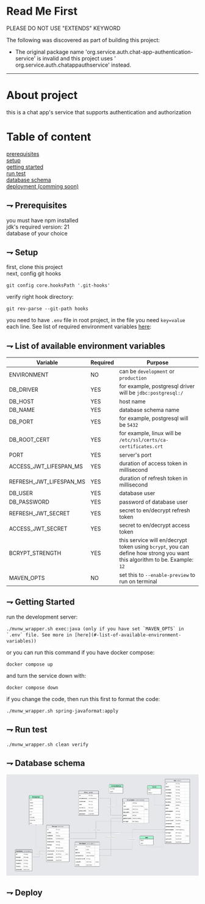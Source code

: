 # Read Me First

PLEASE DO NOT USE "EXTENDS" KEYWORD

The following was discovered as part of building this project:

* The original package name 'org.service.auth.chat-app-authentication-service' is invalid and this project uses '
  org.service.auth.chatappauthservice' instead.

---

# About project

this is a chat app's service that supports authentication and authorization

# Table of content

[prerequisites](#-prerequisites)<br>
[setup](#-setup)<br>
[getting started](#-getting-started)<br>
[run test](#-run-test)<br>
[database schema](#-database-schema)<br>
[deployment (comming soon)](#-deploy)<br>

## ⇁ Prerequisites

you must have npm installed<br>
jdk's required version: 21<br>
database of your choice<br>

## ⇁ Setup

first, clone this project<br>
next, config git hooks<br>

```shell
git config core.hooksPath '.git-hooks'
```

verify right hook directory:

```shell
git rev-parse --git-path hooks
```

you need to have `.env` file in root project, in the file you need `key=value` each line. See list of required
environment variables [here](#-list-of-available-environment-variables):<br>

## ⇁ List of available environment variables

| Variable                | Required | Purpose                                                                                                                   |
|-------------------------|----------|---------------------------------------------------------------------------------------------------------------------------|
| ENVIRONMENT             | NO       | can be `development` or `production`                                                                                      |
| DB_DRIVER               | YES      | for example, postgresql driver will be `jdbc:postgresql:/`                                                                |
| DB_HOST                 | YES      | host name                                                                                                                 |
| DB_NAME                 | YES      | database schema name                                                                                                      |
| DB_PORT                 | YES      | for example, postgresql will be `5432`                                                                                    |
| DB_ROOT_CERT            | YES      | for example, linux will be `/etc/ssl/certs/ca-certificates.crt`                                                           |
| PORT                    | YES      | server's port                                                                                                             |
| ACCESS_JWT_LIFESPAN_MS  | YES      | duration of access token in millisecond                                                                                   |
| REFRESH_JWT_LIFESPAN_MS | YES      | duration of refresh token in millisecond                                                                                  |
| DB_USER                 | YES      | database user                                                                                                             |
| DB_PASSWORD             | YES      | password of database user                                                                                                 |
| REFRESH_JWT_SECRET      | YES      | secret to en/decrypt refresh token                                                                                        |
| ACCESS_JWT_SECRET       | YES      | secret to en/decrypt access token                                                                                         |
| BCRYPT_STRENGTH         | YES      | this service will en/decrypt token using `bcrypt`, you can define how strong you want this algorithm to be. Example: `12` |
| MAVEN_OPTS              | NO       | set this to `--enable-preview` to run on terminal                                                                         |

## ⇁ Getting Started

run the development server:

```shell
./mvnw_wrapper.sh exec:java (only if you have set `MAVEN_OPTS` in `.env` file. See more in [here](#-list-of-available-environment-variables))
```

or you can run this command if you have docker compose:

```shell
docker compose up
```

and turn the service down with:

```shell
docker compose down
```

if you change the code, then run this first to format the code:

```shell
./mvnw_wrapper.sh spring-javaformat:apply
```

## ⇁ Run test

```shell
./mvnw_wrapper.sh clean verify
```

## ⇁ Database schema

![Schema](./assets/db_schema.png)

## ⇁ Deploy